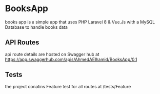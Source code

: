 # BooksApp

books app is a simple app that uses PHP Laravel 8 & Vue.Js with a MySQL Database to handle books data

## API Routes

api route details are hosted on Swagger hub at
https://app.swaggerhub.com/apis/AhmedAElhamid/BooksApp/0.1


## Tests

the project conatins Feature test for all routes at /tests/Feature
